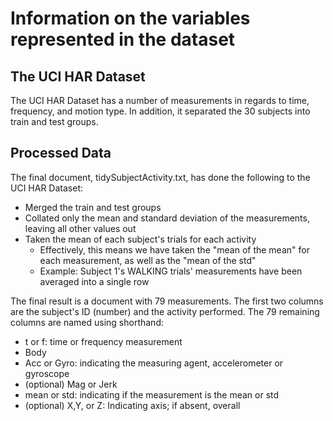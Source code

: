 # Information on the variables represented in the dataset

## The UCI HAR Dataset

The UCI HAR Dataset has a number of measurements in regards to time, frequency, and motion type.
In addition, it separated the 30 subjects into train and test groups.

## Processed Data

The final document, tidySubjectActivity.txt, has done the following to the UCI HAR Dataset:

* Merged the train and test groups
* Collated only the mean and standard deviation of the measurements, leaving all other values out
* Taken the mean of each subject's trials for each activity
	* Effectively, this means we have taken the "mean of the mean" for each measurement, as well as the "mean of the std"
	* Example: Subject 1's WALKING trials' measurements have been averaged into a single row

The final result is a document with 79 measurements.
The first two columns are the subject's ID (number) and the activity performed.
The 79 remaining columns are named using shorthand:

* t or f: time or frequency measurement
* Body
* Acc or Gyro: indicating the measuring agent, accelerometer or gyroscope
* (optional) Mag or Jerk
* mean or std: indicating if the measurement is the mean or std
* (optional) X,Y, or Z: Indicating axis; if absent, overall